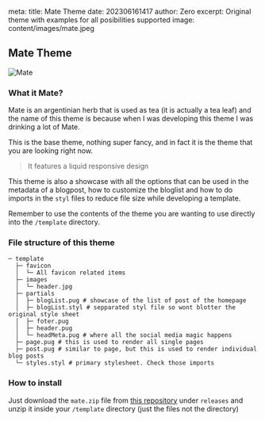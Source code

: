 meta:
  title: Mate Theme
  date: 202306161417
  author: Zero
  excerpt: Original theme with examples for all posibilities supported
  image: content/images/mate.jpeg

## Mate Theme

![Mate](!{siteUrl}/content/images/mate.jpeg)

### What it Mate?

Mate is an argentinian herb that is used as tea (it is actually a tea leaf) and the name of this theme is because when I was developing this theme I was drinking a lot of Mate.

This is the base theme, nothing super fancy, and in fact it is the theme that you are looking right now.

> It features a liquid responsive design

This theme is also a showcase with all the options that can be used in the metadata of a blogpost, how to customize the bloglist and how to do imports in the `styl` files to reduce file size while developing a template.

Remember to use the contents of the theme you are wanting to use directly into the `/template` directory.

### File structure of this theme
```
─ template
  ├─ favicon
  │  └─ All favicon related items
  ├─ images
  │  └─ header.jpg
  ├─ partials
  │  ├─ blogList.pug # showcase of the list of post of the homepage
  │  ├─ blogList.styl # sepparated styl file so wont blotter the original style sheet
  │  ├─ foter.pug
  │  ├─ header.pug
  │  └─ headMeta.pug # where all the social media magic happens
  ├─ page.pug # this is used to render all single pages
  ├─ post.pug # similar to page, but this is used to render individual blog posts
  └─ styles.styl # primary stylesheet. Check those imports
```

### How to install
Just download the `mate.zip` file from [this repository](https://github.com/zerodragon/SiteCraft-Gallery) under `releases` and unzip it inside your `/template` directory (just the files not the directory)
